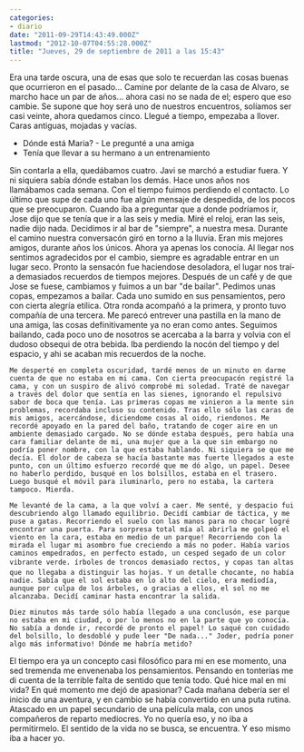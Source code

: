 ```yaml
---
categories:
- diario
date: "2011-09-29T14:43:49.000Z"
lastmod: "2012-10-07T04:55:28.000Z"
title: "Jueves, 29 de septiembre de 2011 a las 15:43"
---
```


Era una tarde oscura, una de esas que solo te recuerdan las cosas buenas que ocurrieron en el pasado... Camine por delante de la casa de Alvaro, se marcho hace un par de años... ahora casi no se nada de el; espero que eso cambie. Se supone que hoy será uno de nuestros encuentros, solí­amos ser casi veinte, ahora quedamos cinco. Llegué a tiempo, empezaba a llover. Caras antiguas, mojadas y vací­as.


- Dónde está Maria? - Le pregunté a una amiga
- Tení­a que llevar a su hermano a un entrenamiento

Sin contarla a ella, quedábamos cuatro. Javi se marchó a estudiar fuera. Y ni siquiera sabí­a dónde estaban los demás. Hace unos años nos llamábamos cada semana. Con el tiempo fuimos perdiendo el contacto. Lo último que supe de cada uno fue algún mensaje de despedida, de los pocos que se preocuparon.
Cuando iba a preguntar que a donde podrí­amos ir, Jose dijo que se tení­a que ir a las seis y media. Miré el reloj, eran las seis, nadie dijo nada. Decidimos ir al bar de "siempre", a nuestra mesa. Durante el camino nuestra conversacón giró en torno a la lluvia. Eran mis mejores amigos, durante años los únicos. Ahora ya apenas los conocí­a.
	Al llegar nos sentimos agradecidos por el cambio, siempre es agradable entrar en un lugar seco. Pronto la sensacón fue haciendose desoladora, el lugar nos traí­a demasiados recuerdos de tiempos mejores. Después de un café y de que Jose se fuese, cambiamos y fuimos a un bar "de bailar". Pedimos unas copas, empezamos a bailar. Cada uno sumido en sus pensamientos, pero con cierta alegrí­a etí­lica. Otra ronda acompañó a la primera, y pronto tuvo compañí­a de una tercera. Me parecó entrever una pastilla en la mano de una amiga, las cosas definitivamente ya no eran como antes. Seguimos bailando, cada poco uno de nosotros se acercaba a la barra y volvia con el dudoso obsequi de otra bebida. Iba perdiendo la nocón del tiempo y del espacio, y ahi se acaban mis recuerdos de la noche.

	Me desperté en completa oscuridad, tardé menos de un minuto en darme cuenta de que no estaba en mi cama. Con cierta preocupacón registré la cama, y con un suspiro de alivó comprobé mi soledad. Traté de navegar a través del dolor que sentí­a en las sienes, ignorando el repulsivo sabor de boca que tení­a. Las primeras copas me vinieron a la mente sin problemas, recordaba incluso su contenido. Tras ello sólo las caras de mis amigos, acercándose, diciendome cosas al oido, riendonos. Me recordé apoyado en la pared del baño, tratando de coger aire en un ambiente demasiado cargado. No se dónde estaba después, pero habí­a una cara familiar delante de mi, una mujer que a la que sin embargo no podrí­a poner nombre, con la que estaba hablando. Ni siquiera se que me decí­a. El dolor de cabeza se hací­a bastante mas fuerte llegados a este punto, con un último esfuerzo recordé que me dó algo, un papel. Desee no haberlo perdido, busqué en los bolsillos, estaba en el trasero. Luego busqué el móvil para iluminarlo, pero no estaba, la cartera tampoco. Mierda.

	Me levanté de la cama, a la que volví­ a caer. Me senté, y despacio fui descubriendo algo llamado equilibrio. Decidí­ cambiar de táctica, y me puse a gatas. Recorriendo el suelo con las manos para no chocar logré encontrar una puerta. Para sorpresa total mí­a al abrirla me golpeó el viento en la cara, estaba en medio de un parque! Recorriendo con la mirada el lugar mi asombro fue creciendo a más no poder. Habí­a varios caminos empedrados, en perfecto estado, un cesped segado de un color vibrante verde. írboles de troncos demasiado rectos, y copas tan altas que no llegaba a distinguir las hojas. Y un detalle chocante, no habí­a nadie. Sabí­a que el sol estaba en lo alto del cielo, era mediodí­a, aunque por culpa de los árboles, o gracias a ellos, el sol no me alcanzaba. Decidí­ caminar hasta encontrar la salida.

	Diez minutos más tarde sólo habí­a llegado a una conclusón, ese parque no estaba en mi ciudad, o por lo menos no en la parte que yo conocí­a. No sabí­a a donde ir, recordé de pronto el papel! Lo saqué con cuidado del bolsillo, lo desdoblé y pude leer "De nada..." Joder, podrí­a poner algo más informativo! Dónde me habrí­a metido?
El tiempo era ya un concepto casi filosófico para mi en ese momento, una sed tremenda me envenenaba los pensamientos. Pensando en tonterí­as me di cuenta de la terrible falta de sentido que tení­a todo. Qué hice mal en mi vida? En qué momento me dejó de apasionar? Cada mañana deberí­a ser el inicio de una aventura, y en cambio se habí­a convertido en una puta rutina. Atascado en un papel secundario de una pelí­cula mala, con unos compañeros de reparto mediocres. Yo no querí­a eso, y no iba a permitirmelo. El sentido de la vida no se busca, se encuentra. Y eso mismo iba a hacer yo.
